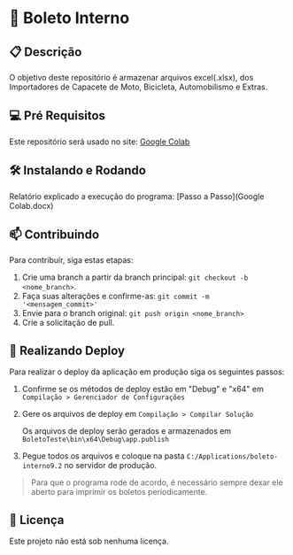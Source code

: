 # 🚀 Boleto Interno


## 📋 Descrição

O objetivo deste repositório é armazenar arquivos excel(.xlsx), dos Importadores de Capacete de Moto, Bicicleta, Automobilismo e Extras.
 
## 💻 Pré Requisitos

Este repositório será usado no site: [Google Colab](https://colab.research.google.com/)

## 🛠️ Instalando e Rodando

Relatório explicado a execução do programa: [Passo a Passo](Google Colab.docx)

## 📫 Contribuindo

Para contribuir, siga estas etapas:

1. Crie uma branch a partir da branch principal: `git checkout -b <nome_branch>`.
3. Faça suas alterações e confirme-as: `git commit -m '<mensagem_commit>'`
4. Envie para o branch original: `git push origin <nome_branch>`
5. Crie a solicitação de pull.

## 🏁 Realizando Deploy

Para realizar o deploy da aplicação em produção siga os seguintes passos:

1. Confirme se os métodos de deploy estão em "Debug" e "x64" em `Compilação > Gerenciador de Configurações`
   
2. Gere os arquivos de deploy em `Compilação > Compilar Solução`
   
   Os arquivos de deploy serão gerados e armazenados em `BoletoTeste\bin\x64\Debug\app.publish`
   
3. Pegue todos os arquivos e coloque na pasta `C:/Applications/boleto-interno9.2` no servidor de produção.

> Para que o programa rode de acordo, é necessário sempre dexar ele aberto para imprimir os boletos periodicamente.

## 📜 Licença 

Este projeto não está sob nenhuma licença.


